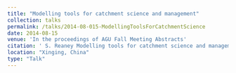 ```yaml
---
title: "Modelling tools for catchment science and management"
collection: talks
permalink: /talks/2014-08-015-ModellingToolsForCatchmentScience
date: 2014-08-15
venue: 'In the proceedings of AGU Fall Meeting Abstracts'
citation: ' S. Reaney Modelling tools for catchment science and management. Research Seminar at Xinging University, China'
location: "Xinging, China"
type: "Talk"
---
```

